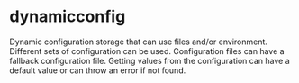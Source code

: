# dynamicconfig
Dynamic configuration storage that can use files and/or environment. Different sets of configuration can be used. Configuration files can have a fallback configuration file. Getting values from the configuration can have a default value or can throw an error if not found.
